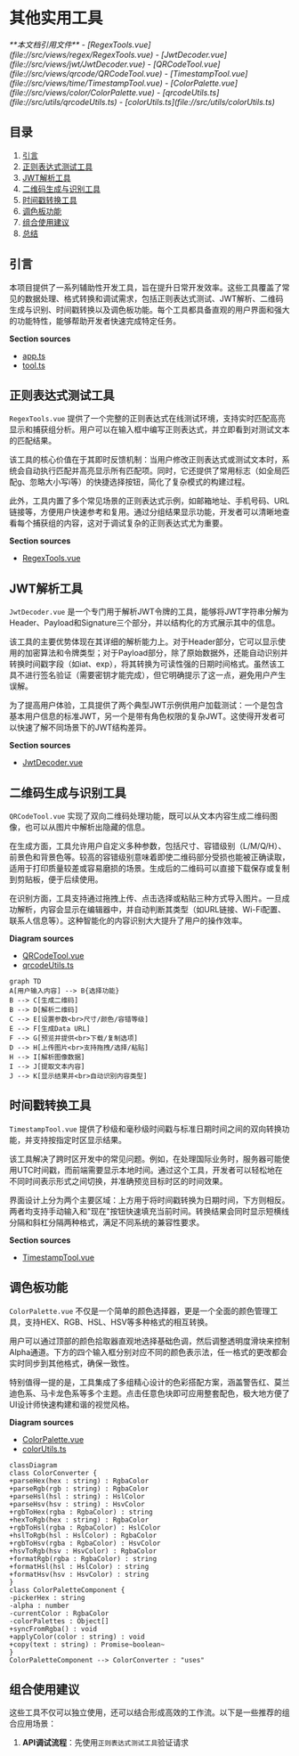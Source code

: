 
# 其他实用工具

<cite>
**本文档引用文件**  
- [RegexTools.vue](file://src/views/regex/RegexTools.vue)
- [JwtDecoder.vue](file://src/views/jwt/JwtDecoder.vue)
- [QRCodeTool.vue](file://src/views/qrcode/QRCodeTool.vue)
- [TimestampTool.vue](file://src/views/time/TimestampTool.vue)
- [ColorPalette.vue](file://src/views/color/ColorPalette.vue)
- [qrcodeUtils.ts](file://src/utils/qrcodeUtils.ts)
- [colorUtils.ts](file://src/utils/colorUtils.ts)
</cite>

## 目录
1. [引言](#引言)
2. [正则表达式测试工具](#正则表达式测试工具)
3. [JWT解析工具](#jwt解析工具)
4. [二维码生成与识别工具](#二维码生成与识别工具)
5. [时间戳转换工具](#时间戳转换工具)
6. [调色板功能](#调色板功能)
7. [组合使用建议](#组合使用建议)
8. [总结](#总结)

## 引言
本项目提供了一系列辅助性开发工具，旨在提升日常开发效率。这些工具覆盖了常见的数据处理、格式转换和调试需求，包括正则表达式测试、JWT解析、二维码生成与识别、时间戳转换以及调色板功能。每个工具都具备直观的用户界面和强大的功能特性，能够帮助开发者快速完成特定任务。

**Section sources**
- [app.ts](file://src/stores/app.ts#L1-L307)
- [tool.ts](file://src/stores/tool.ts#L1-L369)

## 正则表达式测试工具
`RegexTools.vue` 提供了一个完整的正则表达式在线测试环境，支持实时匹配高亮显示和捕获组分析。用户可以在输入框中编写正则表达式，并立即看到对测试文本的匹配结果。

该工具的核心价值在于其即时反馈机制：当用户修改正则表达式或测试文本时，系统会自动执行匹配并高亮显示所有匹配项。同时，它还提供了常用标志（如全局匹配g、忽略大小写i等）的快捷选择按钮，简化了复杂模式的构建过程。

此外，工具内置了多个常见场景的正则表达式示例，如邮箱地址、手机号码、URL链接等，方便用户快速参考和复用。通过分组结果显示功能，开发者可以清晰地查看每个捕获组的内容，这对于调试复杂的正则表达式尤为重要。

**Section sources**
- [RegexTools.vue](file://src/views/regex/RegexTools.vue#L1-L571)

## JWT解析工具
`JwtDecoder.vue` 是一个专门用于解析JWT令牌的工具，能够将JWT字符串分解为Header、Payload和Signature三个部分，并以结构化的方式展示其中的信息。

该工具的主要优势体现在其详细的解析能力上。对于Header部分，它可以显示使用的加密算法和令牌类型；对于Payload部分，除了原始数据外，还能自动识别并转换时间戳字段（如iat、exp），将其转换为可读性强的日期时间格式。虽然该工具不进行签名验证（需要密钥才能完成），但它明确提示了这一点，避免用户产生误解。

为了提高用户体验，工具提供了两个典型JWT示例供用户加载测试：一个是包含基本用户信息的标准JWT，另一个是带有角色权限的复杂JWT。这使得开发者可以快速了解不同场景下的JWT结构差异。

**Section sources**
- [JwtDecoder.vue](file://src/views/jwt/JwtDecoder.vue#L1-L536)

## 二维码生成与识别工具
`QRCodeTool.vue` 实现了双向二维码处理功能，既可以从文本内容生成二维码图像，也可以从图片中解析出隐藏的信息。

在生成方面，工具允许用户自定义多种参数，包括尺寸、容错级别（L/M/Q/H）、前景色和背景色等。较高的容错级别意味着即使二维码部分受损也能被正确读取，适用于打印质量较差或容易磨损的场景。生成后的二维码可以直接下载保存或复制到剪贴板，便于后续使用。

在识别方面，工具支持通过拖拽上传、点击选择或粘贴三种方式导入图片。一旦成功解析，内容会显示在编辑器中，并自动判断其类型（如URL链接、Wi-Fi配置、联系人信息等）。这种智能化的内容识别大大提升了用户的操作效率。

**Diagram sources**
- [QRCodeTool.vue](file://src/views/qrcode/QRCodeTool.vue#L1-L1165)
- [qrcodeUtils.ts](file://src/utils/qrcodeUtils.ts#L1-L158)

```mermaid
graph TD
A[用户输入内容] --> B{选择功能}
B --> C[生成二维码]
B --> D[解析二维码]
C --> E[设置参数<br>尺寸/颜色/容错等级]
E --> F[生成Data URL]
F --> G[预览并提供<br>下载/复制选项]
D --> H[上传图片<br>支持拖拽/选择/粘贴]
H --> I[解析图像数据]
I --> J[提取文本内容]
J --> K[显示结果并<br>自动识别内容类型]
```

## 时间戳转换工具
`TimestampTool.vue` 提供了秒级和毫秒级时间戳与标准日期时间之间的双向转换功能，并支持按指定时区显示结果。

该工具解决了跨时区开发中的常见问题。例如，在处理国际业务时，服务器可能使用UTC时间戳，而前端需要显示本地时间。通过这个工具，开发者可以轻松地在不同时间表示形式之间切换，并准确预览目标时区的时间效果。

界面设计上分为两个主要区域：上方用于将时间戳转换为日期时间，下方则相反。两者均支持手动输入和"现在"按钮快速填充当前时间。转换结果会同时显示短横线分隔和斜杠分隔两种格式，满足不同系统的兼容性要求。

**Section sources**
- [TimestampTool.vue](file://src/views/time/TimestampTool.vue#L1-L539)

## 调色板功能
`ColorPalette.vue` 不仅是一个简单的颜色选择器，更是一个全面的颜色管理工具，支持HEX、RGB、HSL、HSV等多种格式的相互转换。

用户可以通过顶部的颜色拾取器直观地选择基础色调，然后调整透明度滑块来控制Alpha通道。下方的四个输入框分别对应不同的颜色表示法，任一格式的更改都会实时同步到其他格式，确保一致性。

特别值得一提的是，工具集成了多组精心设计的色彩搭配方案，涵盖警告红、莫兰迪色系、马卡龙色系等多个主题。点击任意色块即可应用整套配色，极大地方便了UI设计师快速构建和谐的视觉风格。

**Diagram sources**
- [ColorPalette.vue](file://src/views/color/ColorPalette.vue#L1-L489)
- [colorUtils.ts](file://src/utils/colorUtils.ts#L1-L283)

```mermaid
classDiagram
class ColorConverter {
+parseHex(hex : string) : RgbaColor
+parseRgb(rgb : string) : RgbaColor
+parseHsl(hsl : string) : HslColor
+parseHsv(hsv : string) : HsvColor
+rgbToHex(rgba : RgbaColor) : string
+hexToRgb(hex : string) : RgbaColor
+rgbToHsl(rgba : RgbaColor) : HslColor
+hslToRgb(hsl : HslColor) : RgbaColor
+rgbToHsv(rgba : RgbaColor) : HsvColor
+hsvToRgb(hsv : HsvColor) : RgbaColor
+formatRgb(rgba : RgbaColor) : string
+formatHsl(hsl : HslColor) : string
+formatHsv(hsv : HsvColor) : string
}
class ColorPaletteComponent {
-pickerHex : string
-alpha : number
-currentColor : RgbaColor
-colorPalettes : Object[]
+syncFromRgba() : void
+applyColor(color : string) : void
+copy(text : string) : Promise~boolean~
}
ColorPaletteComponent --> ColorConverter : "uses"
```

## 组合使用建议
这些工具不仅可以独立使用，还可以结合形成高效的工作流。以下是一些推荐的组合应用场景：

1. **API调试流程**：先使用`正则表达式测试工具`验证请求